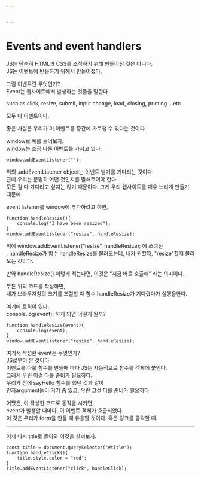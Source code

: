 ```yaml
---


---
```


<h1 id="events-and-event-handlers">Events and event handlers</h1>
<p>JS는 단순히 HTML과 CSS를 조작하기 위해 만들어진 것은 아니다.<br>
JS는 이벤트에 반응하기 위해서 만들어졌다.</p>
<p>그럼 이벤트란 무엇인가?<br>
Event는 웹사이트에서 발생하는 것들을 말한다.</p>
<p>such as click, resize, submit, input change, load, closing, printing …etc</p>
<p>모두 다 이벤트이다.</p>
<p>좋은 사실은 우리가 이 이벤트를 중간에 가로챌 수 있다는 것이다.</p>
<p>window로 예를 들어보자.<br>
window는 조금 다른 이벤트를 가지고 있다.</p>
<pre><code>window.addEventListener("");
</code></pre>
<p>위의 .addEventListener object는 이벤트 받기를 기다리는 것이다.<br>
근데 우리는 분명히 어떤 것인지를 말해주어야 한다.<br>
모든 걸 다 기다리고 싶지는 않기 때문이다. 그게 우리 웹사이트를 매우 느리게 만들기 때문에.</p>
<p>event listener를 window에 추가하려고 하면,</p>
<pre><code>function handleResize(){
    console.log("I have been resized");
}
window.addEventListener("resize", handleResize);
</code></pre>
<p>위에 window.addEventListener(“resize”, handleResize); 에 쓰여진<br>
, handleResize가 함수 handleResize를 불러오는데, 내가 원할때, "resize"할때 불러오는 것이다.</p>
<p>만약 handleResize() 이렇게 적는다면, 이것은 “지금 바로 호출해” 라는 의미이다.</p>
<p>무튼 위의 코드를 작성하면,<br>
내가 브라우저창의 크기를 조절할 때 함수 handleResize가 기다렸다가 실행을한다.</p>
<p>여기에 트릭이 있다.<br>
console.log(event); 하게 되면 어떻게 될까?</p>
<pre><code>function handleResize(event){
    console.log(event);
}
window.addEventListener("resize", handleResize);
</code></pre>
<p>여기서 작성한 event는 무엇인가?<br>
JS로부터 온 것이다.<br>
이벤트를 다룰 함수를 만들때 마다 JS는 자동적으로 함수를 객체에 붙인다.<br>
그래서 우린 이걸 다룰 준비가 필요하다.<br>
우리가 전에 sayHello 함수를 했던 것과 같이<br>
인자argument들이 거기 좀 있고, 우린 그걸 다룰 준비가 필요하다</p>
<p>어쨌든, 이 작성한 코드로 동작을 시키면,<br>
event가 발생할 때마다, 이 이벤트 객체가 호출되었다.<br>
이 것은 우리가 form을 만들 때 유용할 것이다. 혹은 링크를 클릭할 때.</p>
<hr>
<p>이제 다시 title로 돌아와 이것을 살펴보자.</p>
<pre><code>const title = document.querySelector("#title");
function handleClick(){
    title.style.color = "red";
}
title.addEventListener("click", handleClick);
</code></pre>

